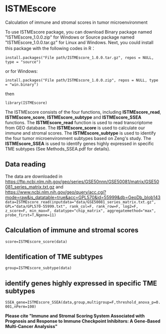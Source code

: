 # ISTMEscore
Calculation of immune and stromal scores in tumor microenvironment

To use ISTMEscore package, you can download Binary package named "ISTMEscore_1.0.0.zip" for Windows or Source package named "ISTMEscore_1.0.0.tar.gz" for Linux and Windows. Next, you could install this package with the following codes in R：

```install.packages("File path/ISTMEscore_1.0.0.tar.gz", repos = NULL, type = "source")```

or for Windows:

```install.packages("File path/ISTMEscore_1.0.0.zip", repos = NULL, type = "win.binary")```

then

```library(ISTMEscore)```

The ISTMEscore consists of the four functions, including **ISTMEscore_read**, **ISTMEscore_score**, **ISTMEscore_subtype** and **ISTMEscore_SSEA** functions. The **ISTMEscore_read** function is used to read transcriptome from GEO database. The **ISTMEscore_score** is used to calculate our immune and stromal scores. The **ISTMEscore_subtype** is used to identify the four tumor microenvironment subtypes based on Zeng's study. The **ISTMEscore_SSEA** is used to identify genes highly expressed in specific TME subtypes (See Methods_SSEA.pdf for details).

## Data reading
The data are downloaded in https://ftp.ncbi.nlm.nih.gov/geo/series/GSE50nnn/GSE50081/matrix/GSE50081_series_matrix.txt.gz and https://www.ncbi.nlm.nih.gov/geo/query/acc.cgi?mode=raw&is_datatable=true&acc=GPL570&id=55999&db=GeoDb_blob143
```data=ISTMEscore_read(inputdata="data/GSE50081_series_matrix.txt.gz", GPL="data/GPL570-55999.txt", rank_col=F, rank_row=F, log2=F, z_score=F, min_max=F, datatype="chip_matrix", aggregatemethod="max", probe_first=T,Ngene=11)```

## Calculation of immune and stromal scores
```score=ISTMEscore_score(data)```

## Identification of TME subtypes
```group=ISTMEscore_subtype(data)```

## identify genes highly expressed in specific TME subtypes
```SSEA_gene=ISTMEscore_SSEA(data,group,multigroup=F,threshold_anova_p=0.001,nPerm=100)```

**Please cite "Immune and Stromal Scoring System Associated with Prognosis and Response to Immune Checkpoint Inhibitors: A Gene-Based Multi-Cancer Analysiss"**
